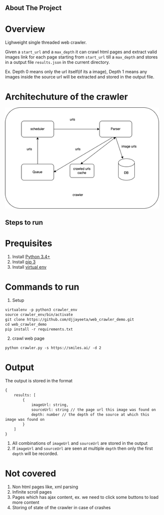 ## About The Project

# Overview
Lighweight single threaded web crawler.

Given a `start_url` and a `max_depth` it can crawl html pages and extract valid images link for each page starting from `start_url` till a `max_depth` and stores in a output file `results.json` in the current directory.

Ex. Depth 0 means only the url itself(if its a image), Depth 1 means any images inside the source url will be extracted and stored in the output file.


# Architechuture of the crawler

![Architecture](https://github.com/djjayeeta/web_crawler_demo/blob/master/architechture.png?raw=true) 

## Steps to run

# Prequisites

1. Install [Python 3.4+](https://www.python.org/downloads/release/python-330/) 
2. Install [pip 3](https://www.activestate.com/resources/quick-reads/how-to-install-and-use-pip3/)
3. Install [virtual env](http://timsherratt.org/digital-heritage-handbook/docs/python-pip-virtualenv/)

# Commands to run

1. Setup 

```
virtualenv -p python3 crawler_env
source crawler_env/bin/activate
git clone https://github.com/djjayeeta/web_crawler_demo.git
cd web_crawler_demo
pip install -r requirements.txt
```
2. crawl web page

```
python crawler.py -s https://smiles.ai/ -d 2
```

# Output

The output is stored in the format
```
{
	results: [
		{
			imageUrl: string,
			sourceUrl: string // the page url this image was found on
			depth: number // the depth of the source at which this image was found on
		}
	]
}
```

1. All combinations of `imageUrl` and `sourceUrl` are stored in the output
2. If `imageUrl` and `sourceUrl` are seen at multiple `depth` then only the first `depth` will be recorded.

# Not covered
1. Non html pages like, xml parsing
2. Infinite scroll pages
3. Pages which has ajax content, ex. we need to click some buttons to load more content 
4. Storing of state of the crawler in case of crashes
